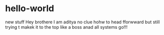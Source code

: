 # hello-world
new stuff
Hey brothere I am aditya no clue hohw to  head fforwward but still trying t  makek it to the top like a boss anad all systems go!!!
